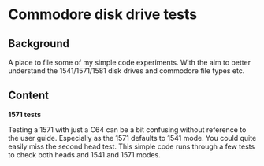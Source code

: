 # Commodore disk drive tests

## Background

A place to file some of my simple code experiments. With the aim to better understand the 1541/1571/1581 disk drives and commodore file types etc.

## Content 

**1571 tests**

Testing a 1571 with just a C64 can be a bit confusing without reference to the user guide. 
Especially as the 1571 defaults to 1541 mode. You could quite easily miss the second head test.
This simple code runs through a few tests to check both heads and 1541 and 1571 modes.








